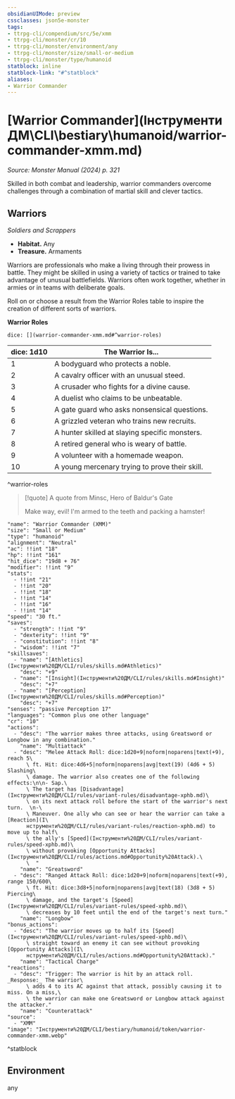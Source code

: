 ```yaml
---
obsidianUIMode: preview
cssclasses: json5e-monster
tags:
- ttrpg-cli/compendium/src/5e/xmm
- ttrpg-cli/monster/cr/10
- ttrpg-cli/monster/environment/any
- ttrpg-cli/monster/size/small-or-medium
- ttrpg-cli/monster/type/humanoid
statblock: inline
statblock-link: "#^statblock"
aliases:
- Warrior Commander
---
```

# [Warrior Commander](Інструменти ДМ\CLI\bestiary\humanoid/warrior-commander-xmm.md)
*Source: Monster Manual (2024) p. 321*  

Skilled in both combat and leadership, warrior commanders overcome challenges through a combination of martial skill and clever tactics.

## Warriors

*Soldiers and Scrappers*

- **Habitat.** Any  
- **Treasure.** Armaments  

Warriors are professionals who make a living through their prowess in battle. They might be skilled in using a variety of tactics or trained to take advantage of unusual battlefields. Warriors often work together, whether in armies or in teams with deliberate goals.

Roll on or choose a result from the Warrior Roles table to inspire the creation of different sorts of warriors.

**Warrior Roles**

`dice: [](warrior-commander-xmm.md#^warrior-roles)`

| dice: 1d10 | The Warrior Is... |
|------------|-------------------|
| 1 | A bodyguard who protects a noble. |
| 2 | A cavalry officer with an unusual steed. |
| 3 | A crusader who fights for a divine cause. |
| 4 | A duelist who claims to be unbeatable. |
| 5 | A gate guard who asks nonsensical questions. |
| 6 | A grizzled veteran who trains new recruits. |
| 7 | A hunter skilled at slaying specific monsters. |
| 8 | A retired general who is weary of battle. |
| 9 | A volunteer with a homemade weapon. |
| 10 | A young mercenary trying to prove their skill. |
^warrior-roles

> [!quote] A quote from Minsc, Hero of Baldur's Gate  
> 
> Make way, evil! I'm armed to the teeth and packing a hamster!


```statblock
"name": "Warrior Commander (XMM)"
"size": "Small or Medium"
"type": "humanoid"
"alignment": "Neutral"
"ac": !!int "18"
"hp": !!int "161"
"hit_dice": "19d8 + 76"
"modifier": !!int "9"
"stats":
  - !!int "21"
  - !!int "20"
  - !!int "18"
  - !!int "14"
  - !!int "16"
  - !!int "14"
"speed": "30 ft."
"saves":
  - "strength": !!int "9"
  - "dexterity": !!int "9"
  - "constitution": !!int "8"
  - "wisdom": !!int "7"
"skillsaves":
  - "name": "[Athletics](Інструменти%20ДМ/CLI/rules/skills.md#Athletics)"
    "desc": "+9"
  - "name": "[Insight](Інструменти%20ДМ/CLI/rules/skills.md#Insight)"
    "desc": "+7"
  - "name": "[Perception](Інструменти%20ДМ/CLI/rules/skills.md#Perception)"
    "desc": "+7"
"senses": "passive Perception 17"
"languages": "Common plus one other language"
"cr": "10"
"actions":
  - "desc": "The warrior makes three attacks, using Greatsword or Longbow in any combination."
    "name": "Multiattack"
  - "desc": "Melee Attack Roll: dice:1d20+9|noform|noparens|text(+9), reach 5\
      \ ft. Hit: dice:4d6+5|noform|noparens|avg|text(19) (4d6 + 5) Slashing\
      \ damage. The warrior also creates one of the following effects:\n\n- Sap.\
      \ The target has [Disadvantage](Інструменти%20ДМ/CLI/rules/variant-rules/disadvantage-xphb.md)\
      \ on its next attack roll before the start of the warrior's next turn.  \n-\
      \ Maneuver. One ally who can see or hear the warrior can take a [Reaction](І\
      нструменти%20ДМ/CLI/rules/variant-rules/reaction-xphb.md) to move up to half\
      \ the ally's [Speed](Інструменти%20ДМ/CLI/rules/variant-rules/speed-xphb.md)\
      \ without provoking [Opportunity Attacks](Інструменти%20ДМ/CLI/rules/actions.md#Opportunity%20Attack).\
      \  "
    "name": "Greatsword"
  - "desc": "Ranged Attack Roll: dice:1d20+9|noform|noparens|text(+9), range 150/600\
      \ ft. Hit: dice:3d8+5|noform|noparens|avg|text(18) (3d8 + 5) Piercing\
      \ damage, and the target's [Speed](Інструменти%20ДМ/CLI/rules/variant-rules/speed-xphb.md)\
      \ decreases by 10 feet until the end of the target's next turn."
    "name": "Longbow"
"bonus_actions":
  - "desc": "The warrior moves up to half its [Speed](Інструменти%20ДМ/CLI/rules/variant-rules/speed-xphb.md)\
      \ straight toward an enemy it can see without provoking [Opportunity Attacks](І\
      нструменти%20ДМ/CLI/rules/actions.md#Opportunity%20Attack)."
    "name": "Tactical Charge"
"reactions":
  - "desc": "Trigger: The warrior is hit by an attack roll. _Response:_ The warrior\
      \ adds 4 to its AC against that attack, possibly causing it to miss. On a miss,\
      \ the warrior can make one Greatsword or Longbow attack against the attacker."
    "name": "Counterattack"
"source":
  - "XMM"
"image": "Інструменти%20ДМ/CLI/bestiary/humanoid/token/warrior-commander-xmm.webp"
```
^statblock

## Environment

any
